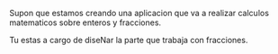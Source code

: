 
Supon que estamos creando una aplicacion que va 
a realizar calculos matematicos sobre enteros y 
fracciones. 

Tu estas a cargo de diseNar la parte que trabaja 
con fracciones.
